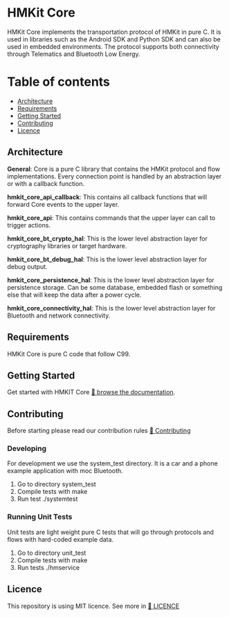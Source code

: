 # HMKit Core

HMKit Core implements the transportation protocol of HMKit in pure C. It is used in libraries such as the Android SDK and Python SDK and can also be used in embedded environments. The protocol supports both connectivity through Telematics and Bluetooth Low Energy.

# Table of contents

* [Architecture](#features)
* [Requirements](#requirements)
* [Getting Started](#getting-started)
* [Contributing](#contributing)
* [Licence](#Licence)

## Architecture

**General**: Core is a pure C library that contains the HMKit protocol and flow implementations. Every connection point is handled by an abstraction layer or with a callback function.

**hmkit_core_api_callback**: This contains all callback functions that will forward Core events to the upper layer.

**hmkit_core_api**: This contains commands that the upper layer can call to trigger actions.

**hmkit_core_bt_crypto_hal**: This is the lower level abstraction layer for cryptography libraries or target hardware.

**hmkit_core_bt_debug_hal**: This is the lower level abstraction layer for debug output.

**hmkit_core_persistence_hal**: This is the lower level abstraction layer for persistence storage. Can be some database, embedded flash or something else that will keep the data after a power cycle.

**hmkit_core_connectivity_hal**: This is the lower level abstraction layer for Bluetooth and network connectivity.

## Requirements

HMKit Core is pure C code that follow C99.

## Getting Started

Get started with HMKIT Core [📘 browse the documentation](https://high-mobility.com/learn/tutorials/for-carmakers/car-sdk/tutorial/).

## Contributing

Before starting please read our contribution rules [📘 Contributing](CONTRIBUTE.md)

### Developing

For development we use the system_test directory. It is a car and a phone example application with moc Bluetooth. 

1. Go to directory system_test
2. Compile tests with make
3. Run test ./systemtest

### Running Unit Tests

Unit tests are light weight pure C tests that will go through protocols and flows with hard-coded example data.

1. Go to directory unit_test
2. Compile tests with make
3. Run tests ./hmservice

## Licence
This repository is using MIT licence. See more in [📘 LICENCE](LICENCE.md)
